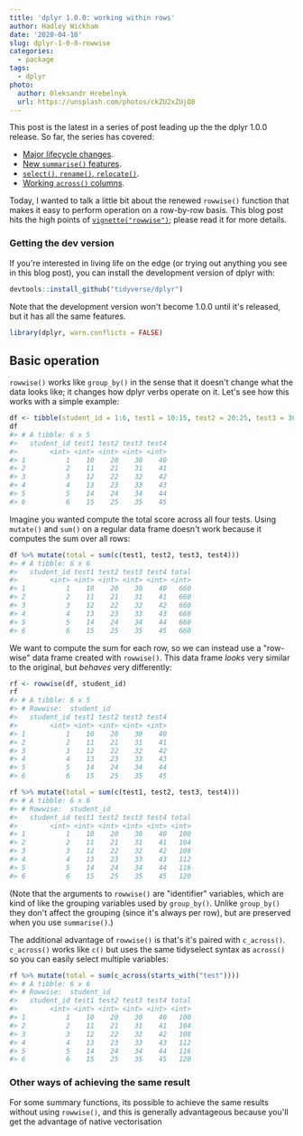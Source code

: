 ```yaml
---
title: 'dplyr 1.0.0: working within rows'
author: Hadley Wickham
date: '2020-04-10'
slug: dplyr-1-0-0-rowwise
categories:
  - package
tags:
  - dplyr
photo:
  author: Oleksandr Hrebelnyk
  url: https://unsplash.com/photos/ckZU2xZUjO8
---
```




This post is the latest in a series of post leading up the the dplyr 1.0.0 release. So far, the series has covered:

* [Major lifecycle changes](https://www.tidyverse.org/blog/2020/03/dplyr-1-0-0-is-coming-soon/).
* [New `summarise()` features](https://www.tidyverse.org/blog/2020/03/dplyr-1-0-0-summarise/).
* [`select()`, `rename()`, `relocate()`](https://www.tidyverse.org/blog/2020/03/dplyr-1-0-0-select-rename-relocate/).
* [Working `across()` columns](https://www.tidyverse.org/blog/2020/04/dplyr-1-0-0-colwise/).

Today, I wanted to talk a little bit about the renewed `rowwise()` function that makes it easy to perform operation on a row-by-row basis. This blog post hits the high points of [`vignette("rowwise")`](https://dplyr.tidyverse.org/dev/articles/rowwise.html); please read it for more details.

### Getting the dev version

If you're interested in living life on the edge (or trying out anything you see in this blog post), you can install the development version of dplyr with:


```r
devtools::install_github("tidyverse/dplyr")
```

Note that the development version won't become 1.0.0 until it's released, but it has all the same features.


```r
library(dplyr, warn.conflicts = FALSE)
```

## Basic operation

`rowwise()` works like `group_by()` in the sense that it doesn't change what the data looks like; it changes how dplyr verbs operate on it. Let's see how this works with a simple example:


```r
df <- tibble(student_id = 1:6, test1 = 10:15, test2 = 20:25, test3 = 30:35, test4 = 40:45)
df
#> # A tibble: 6 x 5
#>   student_id test1 test2 test3 test4
#>        <int> <int> <int> <int> <int>
#> 1          1    10    20    30    40
#> 2          2    11    21    31    41
#> 3          3    12    22    32    42
#> 4          4    13    23    33    43
#> 5          5    14    24    34    44
#> 6          6    15    25    35    45
```
Imagine you wanted compute the total score across all four tests. Using `mutate()` and `sum()` on a regular data frame doesn't work because it computes the sum over all rows:


```r
df %>% mutate(total = sum(c(test1, test2, test3, test4)))
#> # A tibble: 6 x 6
#>   student_id test1 test2 test3 test4 total
#>        <int> <int> <int> <int> <int> <int>
#> 1          1    10    20    30    40   660
#> 2          2    11    21    31    41   660
#> 3          3    12    22    32    42   660
#> 4          4    13    23    33    43   660
#> 5          5    14    24    34    44   660
#> 6          6    15    25    35    45   660
```
We want to compute the sum for each row, so we can instead use a "row-wise" data frame created with `rowwise()`. This data frame _looks_ very similar to the original, but _behaves_ very differently:


```r
rf <- rowwise(df, student_id)
rf
#> # A tibble: 6 x 5
#> # Rowwise:  student_id
#>   student_id test1 test2 test3 test4
#>        <int> <int> <int> <int> <int>
#> 1          1    10    20    30    40
#> 2          2    11    21    31    41
#> 3          3    12    22    32    42
#> 4          4    13    23    33    43
#> 5          5    14    24    34    44
#> 6          6    15    25    35    45

rf %>% mutate(total = sum(c(test1, test2, test3, test4)))
#> # A tibble: 6 x 6
#> # Rowwise:  student_id
#>   student_id test1 test2 test3 test4 total
#>        <int> <int> <int> <int> <int> <int>
#> 1          1    10    20    30    40   100
#> 2          2    11    21    31    41   104
#> 3          3    12    22    32    42   108
#> 4          4    13    23    33    43   112
#> 5          5    14    24    34    44   116
#> 6          6    15    25    35    45   120
```

(Note that the arguments to `rowwise()` are "identifier" variables, which are kind of like the grouping variables used by `group_by()`. Unlike `group_by()` they don't affect the grouping (since it's always per row), but are preserved when you use `summarise()`.)

The additional advantage of `rowwise()` is that's it's paired with `c_across()`. `c_across()` works like `c()` but uses the same tidyselect syntax as `across()` so you can easily select multiple variables:


```r
rf %>% mutate(total = sum(c_across(starts_with("test"))))
#> # A tibble: 6 x 6
#> # Rowwise:  student_id
#>   student_id test1 test2 test3 test4 total
#>        <int> <int> <int> <int> <int> <int>
#> 1          1    10    20    30    40   100
#> 2          2    11    21    31    41   104
#> 3          3    12    22    32    42   108
#> 4          4    13    23    33    43   112
#> 5          5    14    24    34    44   116
#> 6          6    15    25    35    45   120
```
### Other ways of achieving the same result

For some summary functions, its possible to achieve the same results without using `rowwise()`, and this is generally advantageous because you'll get the advantage of native vectorisation





















